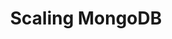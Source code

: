 ---
title: Scaling MongoDB
menu:
  docs_{{ .version }}:
    identifier: mg-scaling
    name: Scaling
    parent: mg-mongodb-guides
    weight: 43
menu_name: docs_{{ .version }}
---